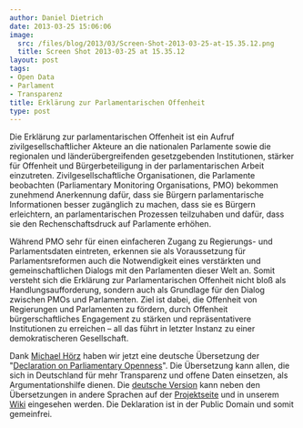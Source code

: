 ```yaml
---
author: Daniel Dietrich
date: 2013-03-25 15:06:06
image:
  src: /files/blog/2013/03/Screen-Shot-2013-03-25-at-15.35.12.png
  title: Screen Shot 2013-03-25 at 15.35.12
layout: post
tags:
- Open Data
- Parlament
- Transparenz
title: Erklärung zur Parlamentarischen Offenheit
type: post
---
```


Die Erklärung zur parlamentarischen Offenheit ist ein Aufruf zivilgesellschaftlicher Akteure an die nationalen Parlamente sowie die regionalen und länderübergreifenden gesetzgebenden Institutionen, stärker für Offenheit und Bürgerbeteiligung in der parlamentarischen Arbeit einzutreten. Zivilgesellschaftliche Organisationen, die Parlamente beobachten (Parliamentary Monitoring Organisations, PMO) bekommen zunehmend Anerkennung dafür, dass sie Bürgern parlamentarische Informationen besser zugänglich zu machen, dass sie es Bürgern erleichtern, an parlamentarischen Prozessen teilzuhaben und dafür, dass sie den Rechenschaftsdruck auf Parlamente erhöhen. 

Während PMO sehr für einen einfacheren Zugang zu Regierungs- und Parlamentsdaten eintreten, erkennen sie als Voraussetzung für Parlamentsreformen auch die Notwendigkeit eines verstärkten und gemeinschaftlichen Dialogs mit den Parlamenten dieser Welt an. Somit versteht sich die Erklärung zur Parlamentarischen Offenheit nicht bloß als Handlungsaufforderung, sondern auch als Grundlage für den Dialog zwischen PMOs und Parlamenten. Ziel ist dabei, die Offenheit von Regierungen und Parlamenten zu fördern, durch Offenheit bürgerschaftliches Engagement zu stärken und repräsentativere Institutionen zu erreichen – all das führt in letzter Instanz zu einer demokratischeren Gesellschaft.

Dank [Michael Hörz](http://www.michael-hoerz.de/) haben wir jetzt eine deutsche Übersetzung der "[Declaration on Parliamentary Openness](http://www.openingparliament.org/)". Die Übersetzung kann allen, die sich in Deutschland für mehr Transparenz und offene Daten einsetzen, als Argumentationshilfe dienen. Die [deutsche Version](http://openingparliament.s3.amazonaws.com/docs/declaration/1.0/german.pdf) kann neben den Übersetzungen in andere Sprachen auf der [Projektseite](http://www.openingparliament.org/declaration) und in unserem [Wiki](http://wiki.okfn.de/Erklaerung_Parlamentarische_Offenheit) eingesehen werden. Die Deklaration ist in der Public Domain und somit gemeinfrei.